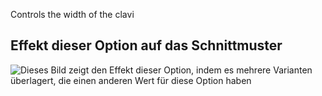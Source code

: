 Controls the width of the clavi

## Effekt dieser Option auf das Schnittmuster

![Dieses Bild zeigt den Effekt dieser Option, indem es mehrere Varianten überlagert, die einen anderen Wert für diese Option haben](tiberius_clavuswidth_sample.svg "Effekt dieser Option auf das Schnittmuster")
